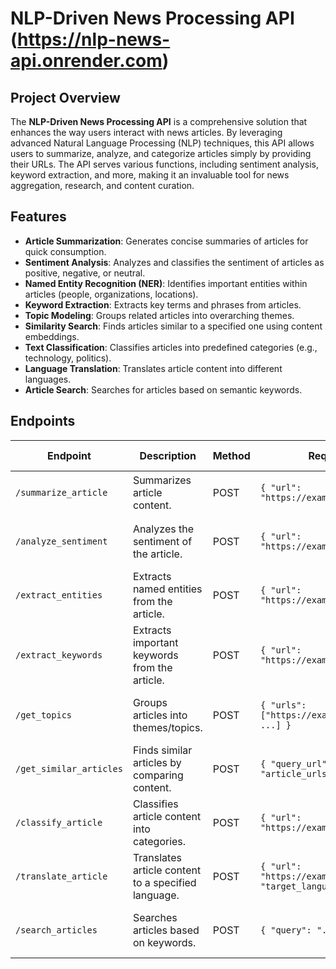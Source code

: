 # NLP-Driven News Processing API (https://nlp-news-api.onrender.com)

## Project Overview

The **NLP-Driven News Processing API** is a comprehensive solution that enhances the way users interact with news articles. By leveraging advanced Natural Language Processing (NLP) techniques, this API allows users to summarize, analyze, and categorize articles simply by providing their URLs. The API serves various functions, including sentiment analysis, keyword extraction, and more, making it an invaluable tool for news aggregation, research, and content curation.

## Features

- **Article Summarization**: Generates concise summaries of articles for quick consumption.
- **Sentiment Analysis**: Analyzes and classifies the sentiment of articles as positive, negative, or neutral.
- **Named Entity Recognition (NER)**: Identifies important entities within articles (people, organizations, locations).
- **Keyword Extraction**: Extracts key terms and phrases from articles.
- **Topic Modeling**: Groups related articles into overarching themes.
- **Similarity Search**: Finds articles similar to a specified one using content embeddings.
- **Text Classification**: Classifies articles into predefined categories (e.g., technology, politics).
- **Language Translation**: Translates article content into different languages.
- **Article Search**: Searches for articles based on semantic keywords.

## Endpoints

| **Endpoint**                 | **Description**                                             | **Method** | **Request Body**                                                   | **Response**                                                            | **NLP Techniques**                          |
|------------------------------|-------------------------------------------------------------|------------|--------------------------------------------------------------------|------------------------------------------------------------------------|----------------------------------------------|
| `/summarize_article`         | Summarizes article content.                                | POST       | `{ "url": "https://example.com/article" }`                       | `{ "title": "...", "summary": "...", "source_url": "..." }`          | Summarization                               |
| `/analyze_sentiment`         | Analyzes the sentiment of the article.                    | POST       | `{ "url": "https://example.com/article" }`                       | `{ "title": "...", "sentiment": "...", "confidence": "...", "source_url": "..." }` | Sentiment Analysis                          |
| `/extract_entities`          | Extracts named entities from the article.                 | POST       | `{ "url": "https://example.com/article" }`                       | `{ "title": "...", "entities": [ ... ], "source_url": "..." }`       | Named Entity Recognition (NER)              |
| `/extract_keywords`          | Extracts important keywords from the article.             | POST       | `{ "url": "https://example.com/article" }`                       | `{ "title": "...", "keywords": [ ... ], "source_url": "..." }`       | Keyword Extraction (TF-IDF, RAKE)           |
| `/get_topics`                | Groups articles into themes/topics.                       | POST       | `{ "urls": ["https://example.com/article1", ...] }`             | `{ "topics": [ ... ] }`                                                | Topic Modeling (LDA, Embeddings)            |
| `/get_similar_articles`      | Finds similar articles by comparing content.              | POST       | `{ "query_url": "...", "article_urls": [ ... ] }`              | `{ "query_article": "...", "similar_articles": [ ... ] }`            | Text Embeddings, Similarity Search          |
| `/classify_article`          | Classifies article content into categories.               | POST       | `{ "url": "https://example.com/article" }`                       | `{ "title": "...", "category": "...", "source_url": "..." }`         | Text Classification                         |
| `/translate_article`         | Translates article content to a specified language.       | POST       | `{ "url": "https://example.com/article", "target_language": "es" }` | `{ "title": "...", "original_text": "...", "translated_text": "..." }` | Language Translation                        |
| `/search_articles`           | Searches articles based on keywords.                       | POST       | `{ "query": "..." }`                                             | `{ "matching_articles": [ ... ] }`                                    | Semantic Search, Keyword Search             |
